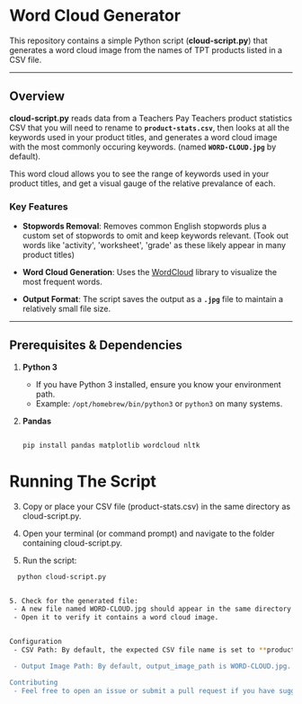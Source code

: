# Word Cloud Generator

This repository contains a simple Python script (**cloud-script.py**) that generates a word cloud image from the names of TPT products listed in a CSV file.

---

## Overview

**cloud-script.py** reads data from a Teachers Pay Teachers product statistics CSV that you will need to rename to **`product-stats.csv`**, then looks at all the keywords used in your product titles, and generates a word cloud image with the most commonly occuring keywords. (named **`WORD-CLOUD.jpg`** by default).  

This word cloud allows you to see the range of keywords used in your product titles, and get a visual gauge of the relative prevalance of each. 

### Key Features

- **Stopwords Removal**: Removes common English stopwords plus a custom set of stopwords to omit and keep keywords relevant. (Took out words like 'activity', 'worksheet', 'grade' as these likely appear in many product titles)

- **Word Cloud Generation**: Uses the [WordCloud](https://pypi.org/project/wordcloud/) library to visualize the most frequent words.  

- **Output Format**: The script saves the output as a **`.jpg`** file to maintain a relatively small file size.  

---

## Prerequisites & Dependencies

1. **Python 3**  
   - If you have Python 3 installed, ensure you know your environment path.  
   - Example: `/opt/homebrew/bin/python3` or `python3` on many systems.

2. **Pandas**  
   ```bash
   
   pip install pandas matplotlib wordcloud nltk


# Running The Script

3. Copy or place your CSV file (product-stats.csv) in the same directory as cloud-script.py.

4. Open your terminal (or command prompt) and navigate to the folder containing cloud-script.py.

5. Run the script: 

```bash
  python cloud-script.py


5. Check for the generated file:
 - A new file named WORD-CLOUD.jpg should appear in the same directory.
 - Open it to verify it contains a word cloud image.


Configuration
 - CSV Path: By default, the expected CSV file name is set to **product-stats.csv**. It's recommended to simply change the CSV file name of your product-stats download, but you can also edit this at the top of cloud-script.py if you want your CSV named differently.

 - Output Image Path: By default, output_image_path is WORD-CLOUD.jpg. You can also change this if you prefer a different filename or file path.

Contributing
 - Feel free to open an issue or submit a pull request if you have suggestions to improve functionality or clarity.



